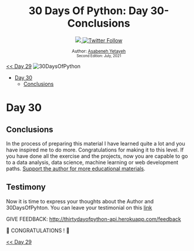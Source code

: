 <div align="center">

  <h1> 30 Days Of Python: Day 30- Conclusions</h1>
  <a class="header-badge" target="_blank" href="https://www.linkedin.com/in/asabeneh/">
  <img src="https://img.shields.io/badge/style--5eba00.svg?label=LinkedIn&logo=linkedin&style=social">
  </a>
  <a class="header-badge" target="_blank" href="https://twitter.com/Asabeneh">
  <img alt="Twitter Follow" src="https://img.shields.io/twitter/follow/asabeneh?style=social">
  </a>

  
<sub>Author:
<a href="https://www.linkedin.com/in/asabeneh/" target="_blank">Asabeneh Yetayeh</a><br>
<small>Second Edition: July, 2021</small>
</sub>

</div>

[<< Day 29](../29_Day_Building_API/29_building_API.md)
![30DaysOfPython](../images/30DaysOfPython_banner3@2x.png)

- [Day 30](#day-30)
  - [Conclusions](#conclusions)

# Day 30


## Conclusions

In the process of preparing this material I  have learned quite a lot and you have inspired me to do more. Congratulations for making it to this level. If you have done all the exercise and the projects, now you are capable to go to  a data analysis, data science, machine learning or web development paths. [Support the author for more educational materials](https://www.paypal.com/paypalme/asabeneh).

## Testimony
Now it is time to express your thoughts about the Author and 30DaysOfPyhton. You can leave your testimonial on this [link](https://testimonial-vdzd.onrender.com/)

GIVE FEEDBACK:
http://thirtydayofpython-api.herokuapp.com/feedback

🎉 CONGRATULATIONS ! 🎉

[<< Day 29](../29_Day_Building_API/29_building_API.md)
